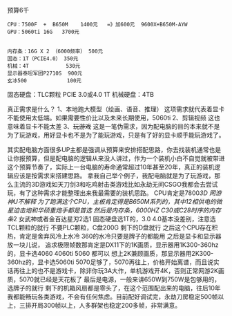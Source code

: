 预算6千

	CPU：7500F  +  B650M    1400元   =》加600元  9600X+B650M-AYW 
	GPU：5060ti 16G   3700元
	

	内存条：16G X 2 （6000频率） 500元
	固态：1T（PCIE4.0） 350元
	机械：4T            530元
	显示器泰坦军团P2710S  900元
	玄冰500             100元
	

固态硬盘：TLC颗粒 PCIE 3.0或4.0  1T 
机械硬盘：4TB



真正需求是什么？
1、本地跑大模型（绘画、语音、推理）
	这项需求就代表着显卡不能使用太低端。如果需要性价比以及未来长期使用，5060ti 
2、剪辑视频
	 这也意味着显卡不能太差
3、~~玩游戏~~
	 这是一笔伪需求，因为配电脑的目的本来就不是为了玩游戏，用好显卡也不是为了能玩游戏，只是有了好的显卡顺手能玩游戏了。



其实配电脑方面很多UP主都是强调从预算来安排搭配思路，你去找装机通常也是让你报预算，但是配电脑的逻辑从来没人讲过，作为一个装机小白不自觉就被带进这个预算节奏了，实际上一台电脑的寿命通常超过10年甚至20年，真正的装机逻辑应该是按需求来搭建思路。 拿我自己举个例子，我配电脑就是为了玩游戏，那么主流的3D游戏如天刀剑3和吃鸡射击类游戏比如永劫无间CSGO我都会去尝试玩，有了这种需求才能整理出来我最需要的装机思路。 CPU肯定是7800*3D 网游神U不解释 为了跑满这个CPU，主板肯定得是B650M系列的，其中12相供电的微星迫击炮和华硕重炮手都是首选 然后是内存条，6000HZ C30或C28时序的内存条*2 女武神或者金百达星刃2选1 固态硬盘选1T的，3.0 4.0基本没差别，注意选TCL颗粒的就行 不要PLC颗粒，C盘200G 剩下的D盘就行 之后这个CPU存在积热，肯定是舍弃风冷上水冷 360的水冷只要是牌子的都能用 之后是显卡和显示器放一块儿说， 追求极限帧数那肯定是DX11下的1K画质，显示器用1K300-360hz的，显卡选4060 4060ti 5060 都可以 想上2K兼顾画质，那显示器用2K300-360hz的，显卡选5060ti 5070足够了，5070再往上，价格开始离谱，而且说实话再往上的也不是游戏卡，除非你玩3A大作，单机游戏开4K，否则正常网游2K画质，5070就已经是天花板了 最后是电源，一般来讲650W到750W是包够用的，选牌子的就行 剩下的机箱风扇都是零头了，在这个范围配出来的电脑，往后10年我都能畅玩各类游戏，不会有任何焦虑。目前配好调试完，永劫刀房稳定500帧以上，三排开局300帧以上，人多群架也稳定200多帧，非常满意。